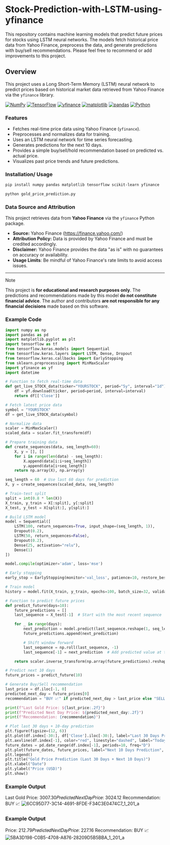 # Stock-Prediction-with-LSTM-using-yfinance
This repository contains machine learning models that predict future prices for stocks using LSTM neural networks. The models fetch historical price data from Yahoo Finance, preprocess the data, and generate predictions with buy/sell recommendations. 
Please feel free to recommend or add improvements to this project. 

## Overview
This project uses a Long Short-Term Memory (LSTM) neural network to predict prices based on historical market data retrieved from Yahoo Finance via the `yfinance` library.

<a href="https://numpy.org/"><img alt="NumPy" src="https://img.shields.io/badge/NumPy-013243.svg?logo=numpy&logoColor=white"></a>
<a href="https://www.tensorflow.org/"><img alt="TensorFlow" src="https://img.shields.io/badge/TensorFlow-FF6F00.svg?logo=tensorflow&logoColor=white"></a>
<a href="https://pypi.org/project/yfinance/"><img alt="yfinance" src="https://img.shields.io/badge/yfinance-003366.svg?logo=python&logoColor=white"></a>
<a href="https://matplotlib.org/"><img alt="matplotlib" src="https://img.shields.io/badge/matplotlib-11557C.svg?logo=python&logoColor=white"></a>
<a href="https://pandas.pydata.org/"><img alt="pandas" src="https://img.shields.io/badge/pandas-150458.svg?logo=pandas&logoColor=white"></a>
<a href="https://www.python.org/"><img alt="Python" src="https://img.shields.io/badge/Python-3776AB.svg?logo=python&logoColor=white"></a>

### Features
- Fetches real-time price data using Yahoo Finance (`yfinance`).
- Preprocesses and normalizes data for training.
- Uses an LSTM neural network for time series forecasting.
- Generates predictions for the next 10 days.
- Provides a simple buy/sell/hold recommendation based on predicted vs. actual price.
- Visualizes past price trends and future predictions.

### Installation/ Usage
```bash
pip install numpy pandas matplotlib tensorflow scikit-learn yfinance
```
```python
python gold_price_prediction.py
```

### Data Source and Attribution
This project retrieves data from **Yahoo Finance** via the `yfinance` Python package.
- **Source:** Yahoo Finance (https://finance.yahoo.com/)
- **Attribution Policy:** Data is provided by Yahoo Finance and must be credited accordingly.
- **Disclaimer:** Yahoo Finance provides the data "as is" with no guarantees on accuracy or availability.
- **Usage Limits**: Be mindful of Yahoo Finance's rate limits to avoid access issues.

---

> [!NOTE]
> This project is **for educational and research purposes only**.
> The predictions and recommendations made by this model **do not constitute financial advice**.
> The author and contributors **are not responsible for any financial decisions** made based on this software. 


### Example Code

```python code
import numpy as np
import pandas as pd
import matplotlib.pyplot as plt
import tensorflow as tf
from tensorflow.keras.models import Sequential
from tensorflow.keras.layers import LSTM, Dense, Dropout
from tensorflow.keras.callbacks import EarlyStopping
from sklearn.preprocessing import MinMaxScaler
import yfinance as yf
import datetime

# Function to fetch real-time data
def get_live_STOCK_data(ticker="YOURSTOCK", period="5y", interval="1d"):
    df = yf.download(ticker, period=period, interval=interval)
    return df[['Close']]

# Fetch latest price data
symbol = "YOURSTOCK"
df = get_live_STOCK_data(symbol)

# Normalize data
scaler = MinMaxScaler()
scaled_data = scaler.fit_transform(df)

# Prepare training data
def create_sequences(data, seq_length=60):
    X, y = [], []
    for i in range(len(data) - seq_length):
        X.append(data[i:i+seq_length])
        y.append(data[i+seq_length])
    return np.array(X), np.array(y)

seq_length = 60  # Use last 60 days for prediction
X, y = create_sequences(scaled_data, seq_length)

# Train-test split
split = int(0.8 * len(X))
X_train, y_train = X[:split], y[:split]
X_test, y_test = X[split:], y[split:]

# Build LSTM model
model = Sequential([
    LSTM(100, return_sequences=True, input_shape=(seq_length, 1)),
    Dropout(0.2),
    LSTM(50, return_sequences=False),
    Dropout(0.2),
    Dense(25, activation="relu"),
    Dense(1)
])

model.compile(optimizer='adam', loss='mse')

# Early stopping
early_stop = EarlyStopping(monitor='val_loss', patience=10, restore_best_weights=True)

# Train model
history = model.fit(X_train, y_train, epochs=100, batch_size=32, validation_data=(X_test, y_test), callbacks=[early_stop], verbose=1)

# Function to predict future prices
def predict_future(days=10):
    future_predictions = []
    last_sequence = X_test[-1]  # Start with the most recent sequence

    for _ in range(days):
        next_prediction = model.predict(last_sequence.reshape(1, seq_length, 1))[0][0]  # Predict next price
        future_predictions.append(next_prediction)

        # Shift window forward
        last_sequence = np.roll(last_sequence, -1)
        last_sequence[-1] = next_prediction  # Add predicted value at the end

    return scaler.inverse_transform(np.array(future_predictions).reshape(-1, 1)).flatten()  # Convert back to actual prices

# Predict next 10 days
future_prices = predict_future(10)

# Generate Buy/Sell recommendation
last_price = df.iloc[-1, 0]
predicted_next_day = future_prices[0]
recommendation = "BUY 📈" if predicted_next_day > last_price else "SELL 📉" if predicted_next_day < last_price else "HOLD ⚖️"

print(f"Last Gold Price: ${last_price:.2f}")
print(f"Predicted Next Day Price: ${predicted_next_day:.2f}")
print(f"Recommendation: {recommendation}")

# Plot last 30 days + 10-day prediction
plt.figure(figsize=(12, 6))
plt.plot(df.index[-30:], df['Close'].iloc[-30:], label="Last 30 Days Prices", color="blue")
plt.axvline(df.index[-1], color="red", linestyle="dashed", label="Today")
future_dates = pd.date_range(df.index[-1], periods=10, freq="D")
plt.plot(future_dates, future_prices, label="Next 10 Days Prediction", color="orange")
plt.legend()
plt.title("Gold Price Prediction (Last 30 Days + Next 10 Days)")
plt.xlabel("Date")
plt.ylabel("Price (USD)")
plt.show()
```

### Example Output
Last Gold Price: 3007.30𝑃𝑟𝑒𝑑𝑖𝑐𝑡𝑒𝑑𝑁𝑒𝑥𝑡𝐷𝑎𝑦𝑃𝑟𝑖𝑐𝑒: 3024.12 Recommendation: BUY 📈
![6CC95D77-3C14-4691-8FDE-F34C3E0474C7_1_201_a](https://github.com/user-attachments/assets/2a8d2361-5a7f-4393-b5e0-7bb4fe9e2af0)


### Example Output
Price:  212.79𝑃𝑟𝑒𝑑𝑖𝑐𝑡𝑒𝑑𝑁𝑒𝑥𝑡𝐷𝑎𝑦𝑃𝑟𝑖𝑐𝑒: 227.16 Recommendation: BUY 📈
![5BA3D198-C0B5-4708-A876-28209D5B5BBA_1_201_a](https://github.com/user-attachments/assets/80c217c7-d937-49d1-b632-ac02c838b068)


